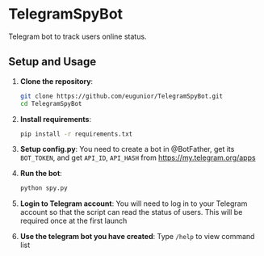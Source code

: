 # TelegramSpyBot
Telegram bot to track users online status.

## Setup and Usage
1. **Clone the repository**:

   ```bash
   git clone https://github.com/eugunior/TelegramSpyBot.git
   cd TelegramSpyBot
   ```

2. **Install requirements**: 

   ```bash
   pip install -r requirements.txt
   ```
   
3. **Setup config.py**: You need to create a bot in @BotFather, get its `BOT_TOKEN`, and get `API_ID`, `API_HASH` from https://my.telegram.org/apps

4. **Run the bot**: 

   ```bash
   python spy.py
   ```

5. **Login to Telegram account**: You will need to log in to your Telegram account so that the script can read the status of users. This will be required once at the first launch

6. **Use the telegram bot you have created**: Type `/help` to view command list
